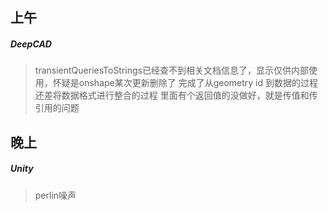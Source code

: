 ## 上午
##### DeepCAD
> transientQueriesToStrings已经查不到相关文档信息了，显示仅供内部使用，怀疑是onshape某次更新删除了
> 完成了从geometry id 到数据的过程
> 还差将数据格式进行整合的过程
> 里面有个返回值的没做好，就是传值和传引用的问题

## 晚上
##### Unity
> perlin噪声
